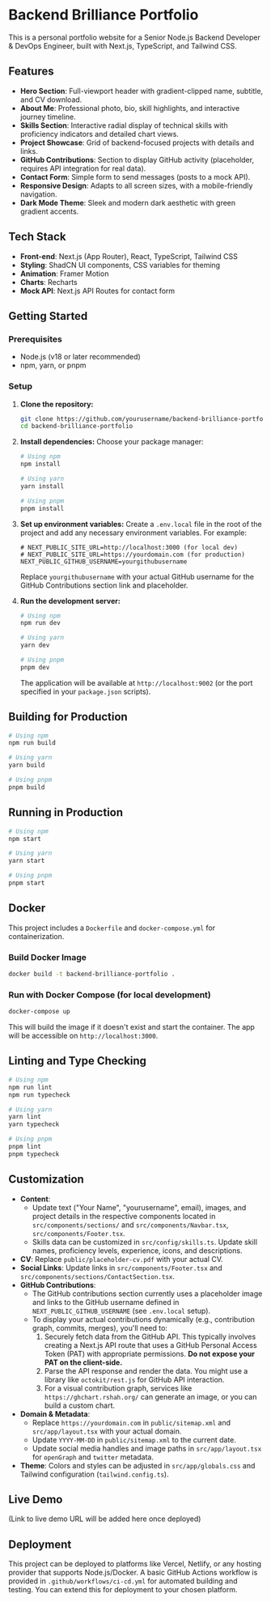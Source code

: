 # Backend Brilliance Portfolio

This is a personal portfolio website for a Senior Node.js Backend Developer & DevOps Engineer, built with Next.js, TypeScript, and Tailwind CSS.

## Features

- **Hero Section**: Full-viewport header with gradient-clipped name, subtitle, and CV download.
- **About Me**: Professional photo, bio, skill highlights, and interactive journey timeline.
- **Skills Section**: Interactive radial display of technical skills with proficiency indicators and detailed chart views.
- **Project Showcase**: Grid of backend-focused projects with details and links.
- **GitHub Contributions**: Section to display GitHub activity (placeholder, requires API integration for real data).
- **Contact Form**: Simple form to send messages (posts to a mock API).
- **Responsive Design**: Adapts to all screen sizes, with a mobile-friendly navigation.
- **Dark Mode Theme**: Sleek and modern dark aesthetic with green gradient accents.

## Tech Stack

- **Front-end**: Next.js (App Router), React, TypeScript, Tailwind CSS
- **Styling**: ShadCN UI components, CSS variables for theming
- **Animation**: Framer Motion
- **Charts**: Recharts
- **Mock API**: Next.js API Routes for contact form

## Getting Started

### Prerequisites

- Node.js (v18 or later recommended)
- npm, yarn, or pnpm

### Setup

1.  **Clone the repository:**
    ```bash
    git clone https://github.com/yourusername/backend-brilliance-portfolio.git
    cd backend-brilliance-portfolio
    ```

2.  **Install dependencies:**
    Choose your package manager:
    ```bash
    # Using npm
    npm install

    # Using yarn
    yarn install

    # Using pnpm
    pnpm install
    ```

3.  **Set up environment variables:**
    Create a `.env.local` file in the root of the project and add any necessary environment variables. For example:
    ```env
    # NEXT_PUBLIC_SITE_URL=http://localhost:3000 (for local dev)
    # NEXT_PUBLIC_SITE_URL=https://yourdomain.com (for production)
    NEXT_PUBLIC_GITHUB_USERNAME=yourgithubusername 
    ```
    Replace `yourgithubusername` with your actual GitHub username for the GitHub Contributions section link and placeholder.

4.  **Run the development server:**
    ```bash
    # Using npm
    npm run dev

    # Using yarn
    yarn dev

    # Using pnpm
    pnpm dev
    ```
    The application will be available at `http://localhost:9002` (or the port specified in your `package.json` scripts).

## Building for Production

```bash
# Using npm
npm run build

# Using yarn
yarn build

# Using pnpm
pnpm build
```

## Running in Production

```bash
# Using npm
npm start

# Using yarn
yarn start

# Using pnpm
pnpm start
```

## Docker

This project includes a `Dockerfile` and `docker-compose.yml` for containerization.

### Build Docker Image

```bash
docker build -t backend-brilliance-portfolio .
```

### Run with Docker Compose (for local development)

```bash
docker-compose up
```
This will build the image if it doesn't exist and start the container. The app will be accessible on `http://localhost:3000`.

## Linting and Type Checking

```bash
# Using npm
npm run lint
npm run typecheck

# Using yarn
yarn lint
yarn typecheck

# Using pnpm
pnpm lint
pnpm typecheck
```

## Customization

- **Content**: 
    - Update text ("Your Name", "yourusername", email), images, and project details in the respective components located in `src/components/sections/` and `src/components/Navbar.tsx`, `src/components/Footer.tsx`.
    - Skills data can be customized in `src/config/skills.ts`. Update skill names, proficiency levels, experience, icons, and descriptions.
- **CV**: Replace `public/placeholder-cv.pdf` with your actual CV.
- **Social Links**: Update links in `src/components/Footer.tsx` and `src/components/sections/ContactSection.tsx`.
- **GitHub Contributions**: 
    - The GitHub contributions section currently uses a placeholder image and links to the GitHub username defined in `NEXT_PUBLIC_GITHUB_USERNAME` (see `.env.local` setup).
    - To display your actual contributions dynamically (e.g., contribution graph, commits, merges), you'll need to:
        1. Securely fetch data from the GitHub API. This typically involves creating a Next.js API route that uses a GitHub Personal Access Token (PAT) with appropriate permissions. **Do not expose your PAT on the client-side.**
        2. Parse the API response and render the data. You might use a library like `octokit/rest.js` for GitHub API interaction.
        3. For a visual contribution graph, services like `https://ghchart.rshah.org/` can generate an image, or you can build a custom chart.
- **Domain & Metadata**:
    - Replace `https://yourdomain.com` in `public/sitemap.xml` and `src/app/layout.tsx` with your actual domain.
    - Update `YYYY-MM-DD` in `public/sitemap.xml` to the current date.
    - Update social media handles and image paths in `src/app/layout.tsx` for `openGraph` and `twitter` metadata.
- **Theme**: Colors and styles can be adjusted in `src/app/globals.css` and Tailwind configuration (`tailwind.config.ts`).

## Live Demo

(Link to live demo URL will be added here once deployed)

## Deployment

This project can be deployed to platforms like Vercel, Netlify, or any hosting provider that supports Node.js/Docker. A basic GitHub Actions workflow is provided in `.github/workflows/ci-cd.yml` for automated building and testing. You can extend this for deployment to your chosen platform.
```